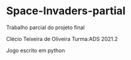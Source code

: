 # Space-Invaders-partial
Trabalho parcial do projeto final

Clécio Teixeira de Oliveira
Turma:ADS 2021.2

Jogo escrito em python
